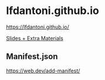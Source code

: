 # lfdantoni.github.io
https://lfdantoni.github.io/

[Slides + Extra Materials](https://drive.google.com/drive/folders/144h86QWtDnnXRu3jDW3lgwM2UqYp1-pH?usp=sharing)


## Manifest.json
https://web.dev/add-manifest/
